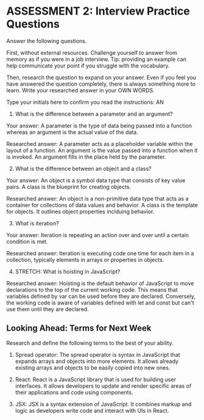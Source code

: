# ASSESSMENT 2: Interview Practice Questions

Answer the following questions.

First, without external resources. Challenge yourself to answer from memory as if you were in a job interview. Tip: providing an example can help communicate your point if you struggle with the vocabulary.

Then, research the question to expand on your answer. Even if you feel you have answered the question completely, there is always something more to learn. Write your researched answer in your OWN WORDS.

Type your initials here to confirm you read the instructions: AN

1. What is the difference between a parameter and an argument?

Your answer: A parameter is the type of data being passed into a function whereas an argument is the actual value of the data.

Researched answer: A parameter acts as a placeholder variable within the layout of a function. An argument is the value passed into a function when it is invoked. An argument fills in the place held by the parameter.

2. What is the difference between an object and a class?

Your answer: An object is a symbol data type that consists of key value pairs. A class is the blueprint for creating objects.

Researched answer: An object is a non-primitive data type that acts as a container for collections of data values and behavior. A class is the template for objects. It outlines object properties inclduing behavior.

3. What is iteration?

Your answer: Iteration is repeating an action over and over until a certain condition is met.

Researched answer: Iteration is executing code one time for each item in a collection, typically elements in arrays or properties in objects.

4. STRETCH: What is hoisting in JavaScript?

Researched answer: Hoisting is the default behavior of JavaScript to move declarations to the top of the current working code. This means that variables defined by var can be used before they are declared. Conversely, the working code is aware of variables defined with let and const but can't use them until they are declared.

## Looking Ahead: Terms for Next Week

Research and define the following terms to the best of your ability.

1. Spread operator: The spread operator is syntax in JavaScript that expands arrays and objects into more elements. It allows already existing arrays and objects to be easily copied into new ones.

2. React: React is a JavaScript library that is used for building user interfaces. It allows developers to update and render specific areas of their applications and code using components.

3. JSX: JSX is a syntax extension of JavaScript. It combines markup and logic as developers write code and interact with UIs in React.